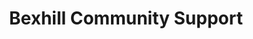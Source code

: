 ---
title: "Bexhill Community Support"
url: /bexhill-on-sea/bexhill-community-support/
shop: Gebrauchtwaren
---